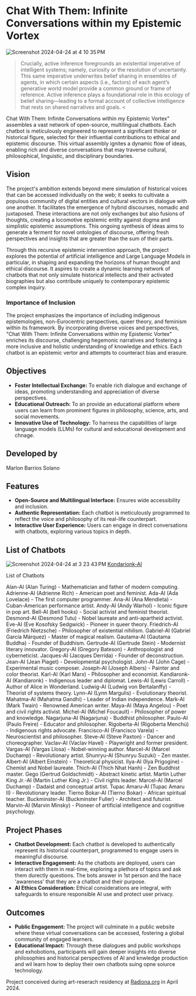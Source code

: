 # Chat With Them: Infinite Conversations within my Epistemic Vortex

![Screenshot 2024-04-24 at 4 10 35 PM](https://github.com/marlonbarrios/chatwiththem/assets/90220317/90c0eee0-de03-415e-9d99-dec7800c9a58)
> Crucially, active inference foregrounds an existential imperative of intelligent systems; namely, curiosity or the resolution of uncertainty. This same imperative underwrites belief sharing in ensembles of agents, in which certain aspects (i.e., factors) of each agent’s generative world model provide a common ground or frame of reference. Active inference plays a foundational role in this ecology of belief sharing—leading to a formal account of collective intelligence that rests on shared narratives and goals. <

Chat With Them: Infinite Conversations within my Epistemic Vortex" assembles a vast network of open-source, multilingual chatbots. Each chatbot is meticulously engineered to represent a significant thinker or historical figure, selected for their influential contributions to ethical and epistemic discourse. This virtual assembly ignites a dynamic flow of ideas, enabling rich and diverse conversations that may traverse cultural, philosophical, linguistic, and disciplinary boundaries.

## Vision

The project's ambition extends beyond mere simulation of historical voices that can be accessed individually on the web; it seeks to cultivate a populous community of digital entities and cultural vectors in dialogue with one another. It facilitates the emergence of hybrid discourses, nomadic and juxtaposed. These interactions are not only exchanges but also fusions of thoughts, creating a locomotive epistemic entity against dogma and simplistic epistemic assumptions. This ongoing synthesis of ideas aims to generate a ferment for novel ontologies of discourse, offering fresh perspectives and insights that are greater than the sum of their parts.

Through this recursive epistemic intervention approach, the project explores the potential of artificial intelligence and Large Language Models in particular, in shaping and expanding the horizons of human thought and ethical discourse. It aspires to create a dynamic learning network of chatbots that not only simulate historical intellects and their activated biographies but also contribute uniquely to contemporary epistemic complex inquiry.

### Importance of Inclusion

The project emphasizes the importance of including indigenous epistemologies, non-Eurocentric perspectives, queer theory, and feminism within its framework. By incorporating diverse voices and perspectives, "Chat With Them: Infinite Conversations within my Epistemic Vortex" enriches its discourse, challenging hegemonic narratives and fostering a more inclusive and holistic understanding of knowledge and ethics. Each chatbot is an epistemic vertor and attempts to counteract bias and erasure.

## Objectives

- **Foster Intellectual Exchange:** To enable rich dialogue and exchange of ideas, promoting understanding and appreciation of diverse perspectives.
- **Educational Outreach:** To an provide an educational platform where users can learn from prominent figures in philosophy, science, arts, and social movements.
- **Innovative Use of Technology:** To harness the capabilities of large language models (LLMs) for cultural and educational development and chnage.

## Developed by

Marlon Barrios Solano

## Features

- **Open-Source and Multilingual Interface:** Ensures wide accessibility and inclusion.
- **Authentic Representation:** Each chatbot is meticulously programmed to reflect the voice and philosophy of its real-life counterpart.
- **Interactive User Experience:** Users can engage in direct conversations with chatbots, exploring various topics in depth.

## List of Chatbots
![Screenshot 2024-04-24 at 3 23 43 PM](https://github.com/marlonbarrios/chatwiththem/assets/90220317/6b24121a-6253-43fb-8367-562d82bb456a)
[Kondarionk-AI](https://hf.co/chat/assistant/6629020edfbf0574714d4122)

List of Chatbots

Alan-AI (Alan Turing) - Mathematician and father of modern computing.
Adrienne-AI (Adrienne Rich) - American poet and feminist.
Ada-AI (Ada Lovelace) - The first computer programmer.
Ana-AI (Ana Mendieta) - Cuban-American performance artist.
Andy-AI (Andy Warhol) - Iconic figure in pop art.
Bell-AI (bell hooks) - Social activist and feminist theorist.
Desmond-AI (Desmond Tutu) - Nobel laureate and anti-apartheid activist.
Eve-AI (Eve Kosofsky Sedgwick) - Pioneer in queer theory.
Friedrich-AI (Friedrich Nietzsche) - Philosopher of existential nihilism.
Gabriel-AI (Gabriel García Márquez) - Master of magical realism.
Gautama-AI (Gautama Buddha) - Founder of Buddhism.
Gertrude-AI (Gertrude Stein) - Modernist literary innovator.
Gregory-AI (Gregory Bateson) - Anthropologist and cyberneticist.
Jacques-AI (Jacques Derrida) - Founder of deconstruction.
Jean-AI (Jean Piaget) - Developmental psychologist.
John-AI (John Cage) - Experimental music composer.
Joseph-AI (Joseph Albers) - Painter and color theorist.
Karl-AI (Karl Marx) - Philosopher and economist.
Kandiaronk-AI (Kandiaronk) - Indigenous leader and diplomat.
Lewis-AI (Lewis Carroll) - Author of Alice in Wonderland.
Ludwig-AI (Ludwig von Bertalanffy) - Theorist of systems theory.
Lynn-AI (Lynn Margulis) - Evolutionary theorist.
Mahatma-AI (Mahatma Gandhi) - Leader of Indian independence.
Mark-AI (Mark Twain) - Renowned American writer.
Maya-AI (Maya Angelou) - Poet and civil rights activist.
Michel-AI (Michel Foucault) - Philosopher of power and knowledge.
Nagarjuna-AI (Nagarjuna) - Buddhist philosopher.
Paulo-AI (Paulo Freire) - Educator and philosopher.
Rigoberta-AI (Rigoberta Menchú) - Indigenous rights advocate.
Francisco-AI (Francisco Varela) - Neuroscientist and philosopher.
Steve-AI (Steve Paxton) - Dancer and choreographer.
Vaclav-AI (Vaclav Havel) - Playwright and former president.
Vargas-AI (Vargas Llosa) - Nobel-winning author.
Marcel-AI (Marcel Duchamp) - Revolutionary artist.
Shunryu-AI (Shunryu Suzuki) - Zen master.
Albert-AI (Albert Einstein) - Theoretical physicist.
Ilya-AI (Ilya Prigogine) - Chemist and Nobel laureate.
Thich-AI (Thich Nhat Hanh) - Zen Buddhist master.
Gego (Gertrud Goldschmidt) - Abstract kinetic artist.
Martin Luther King Jr.-AI (Martin Luther King Jr.) - Civil rights leader.
Marcel-AI (Marcel Duchamp) - Dadaist and conceptual artist.
Tupac Amaru-AI (Tupac Amaru II) - Revolutionary leader.
Tierno Bokar-AI (Tierno Bokar) - African spiritual teacher.
Buckminster-AI (Buckminster Fuller) - Architect and futurist.
Marvin-AI (Marvin Minsky) - Pioneer of artificial intelligence and cognitive psychology.


## Project Phases

- **Chatbot Development:** Each chatbot is developed to authentically represent its historical counterpart, programmed to engage users in meaningful discourse. 
- **Interactive Engagement:** As the chatbots are deployed, users can interact with them in real-time, exploring a plethora of topics and ask them durectly questions. The bots answer in 1st person and the hace 'awareness' that they are a chatbot and their purpose.
- **AI Ethics Consideration:** Ethical considerations are integral, with safeguards to ensure responsible AI use and protect user privacy.

## Outcomes

- **Public Engagement:** The project will culminate in a public website where these virtual conversations can be accessed, fostering a global community of engaged learners.
- **Educational Impact:** Through these dialogues and public workshops and exhobotions, participants will gain deeper insights into diverse philosophies and historical perspectives of AI and knwledge production and wil learn how to deploy their own chatbots suing opne soiurce technology.

Project conceived during art-reserach residency at [Radiona.org](https://radiona.org/radionica-pristup-latentnim-prostorima-uvod-u-generativni-ai-otvorenog-koda-u-stvarnom-vremenu/) in April 2024.

